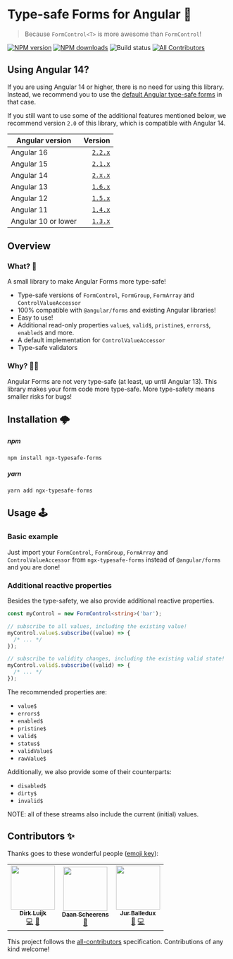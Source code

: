 # Type-safe Forms for Angular 📝

> Because `FormControl<T>` is more awesome than `FormControl`!

[![NPM version](http://img.shields.io/npm/v/ngx-typesafe-forms.svg?style=flat-square)](https://www.npmjs.com/package/ngx-typesafe-forms)
[![NPM downloads](http://img.shields.io/npm/dm/ngx-typesafe-forms.svg?style=flat-square)](https://www.npmjs.com/package/ngx-typesafe-forms)
![Build status](https://github.com/dirkluijk/ngx-typesafe-forms/actions/workflows/main.yml/badge.svg?branch=master)
[![All Contributors](https://img.shields.io/badge/all_contributors-2-orange.svg?style=flat-square)](#contributors-)

## Using Angular 14?

If you are using Angular 14 or higher, there is no need for using this library. 
Instead, we recommend you to use the [default Angular type-safe forms](https://angular.io/guide/typed-forms) in that case.

If you still want to use some of the additional features mentioned below, we recommend version `2.0` of this library, which is compatible with Angular 14.

| Angular version     |                                                                Version |
|---------------------|-----------------------------------------------------------------------:|
| Angular 16          | [`2.2.x`](https://github.com/dirkluijk/ngx-typesafe-forms/tree/v2.2.0) |
| Angular 15          | [`2.1.x`](https://github.com/dirkluijk/ngx-typesafe-forms/tree/v2.1.0) |
| Angular 14          | [`2.x.x`](https://github.com/dirkluijk/ngx-typesafe-forms/tree/v2.0.0) |
| Angular 13          | [`1.6.x`](https://github.com/dirkluijk/ngx-typesafe-forms/tree/v1.6.1) |
| Angular 12          | [`1.5.x`](https://github.com/dirkluijk/ngx-typesafe-forms/tree/v1.5.2) |
| Angular 11          | [`1.4.x`](https://github.com/dirkluijk/ngx-typesafe-forms/tree/v1.4.3) |
| Angular 10 or lower | [`1.3.x`](https://github.com/dirkluijk/ngx-typesafe-forms/tree/v1.3.1) |

## Overview

### What? 🤔

A small library to make Angular Forms more type-safe!

* Type-safe versions of `FormControl`, `FormGroup`, `FormArray` and `ControlValueAccessor`
* 100% compatible with `@angular/forms` and existing Angular libraries!
* Easy to use!
* Additional read-only properties `value$`, `valid$`, `pristine$`, `errors$`, `enabled$` and more.
* A default implementation for `ControlValueAccessor`
* Type-safe validators

### Why? 🤷‍♂️

Angular Forms are not very type-safe (at least, up until Angular 13). 
This library makes your form code more type-safe. More type-safety means smaller risks for bugs!

## Installation 🌩

##### npm

```
npm install ngx-typesafe-forms
```

##### yarn

```
yarn add ngx-typesafe-forms
```

## Usage 🕹

### Basic example

Just import your `FormControl`, `FormGroup`, `FormArray` and `ControlValueAccessor`
from `ngx-typesafe-forms` instead of `@angular/forms` and you are done!

### Additional reactive properties

Besides the type-safety, we also provide additional reactive properties.

```typescript
const myControl = new FormControl<string>('bar');

// subscribe to all values, including the existing value!
myControl.value$.subscribe((value) => {
  /* ... */
});

// subscribe to validity changes, including the existing valid state!
myControl.valid$.subscribe((valid) => {
  /* ... */
});
```

The recommended properties are:

* `value$`
* `errors$`
* `enabled$`
* `pristine$`
* `valid$`
* `status$`
* `validValue$`
* `rawValue$`

Additionally, we also provide some of their counterparts:

* `disabled$`
* `dirty$`
* `invalid$`

NOTE: all of these streams also include the current (initial) values.

## Contributors ✨

Thanks goes to these wonderful people ([emoji key](https://allcontributors.org/docs/en/emoji-key)):

<!-- ALL-CONTRIBUTORS-LIST:START - Do not remove or modify this section -->
<!-- prettier-ignore-start -->
<!-- markdownlint-disable -->
<table>
  <tr>
    <td align="center"><a href="https://github.com/dirkluijk"><img src="https://avatars2.githubusercontent.com/u/2102973?v=4?s=100" width="100px;" alt=""/><br /><sub><b>Dirk Luijk</b></sub></a><br /><a href="https://github.com/dirkluijk/ngx-typesafe-forms/commits?author=dirkluijk" title="Code">💻</a> <a href="https://github.com/dirkluijk/ngx-typesafe-forms/commits?author=dirkluijk" title="Documentation">📖</a></td>
    <td align="center"><a href="https://craftsmen.nl/"><img src="https://avatars0.githubusercontent.com/u/16564855?v=4?s=100" width="100px;" alt=""/><br /><sub><b>Daan Scheerens</b></sub></a><br /><a href="#ideas-dscheerens" title="Ideas, Planning, & Feedback">🤔</a></td>
    <td align="center"><a href="https://github.com/JurJean"><img src="https://avatars1.githubusercontent.com/u/409761?v=4?s=100" width="100px;" alt=""/><br /><sub><b>Jur Balledux</b></sub></a><br /><a href="https://github.com/dirkluijk/ngx-typesafe-forms/issues?q=author%3AJurJean" title="Bug reports">🐛</a> <a href="https://github.com/dirkluijk/ngx-typesafe-forms/commits?author=JurJean" title="Code">💻</a></td>
  </tr>
</table>

<!-- markdownlint-restore -->
<!-- prettier-ignore-end -->

<!-- ALL-CONTRIBUTORS-LIST:END -->

This project follows the [all-contributors](https://github.com/all-contributors/all-contributors) specification. Contributions of any kind welcome!
